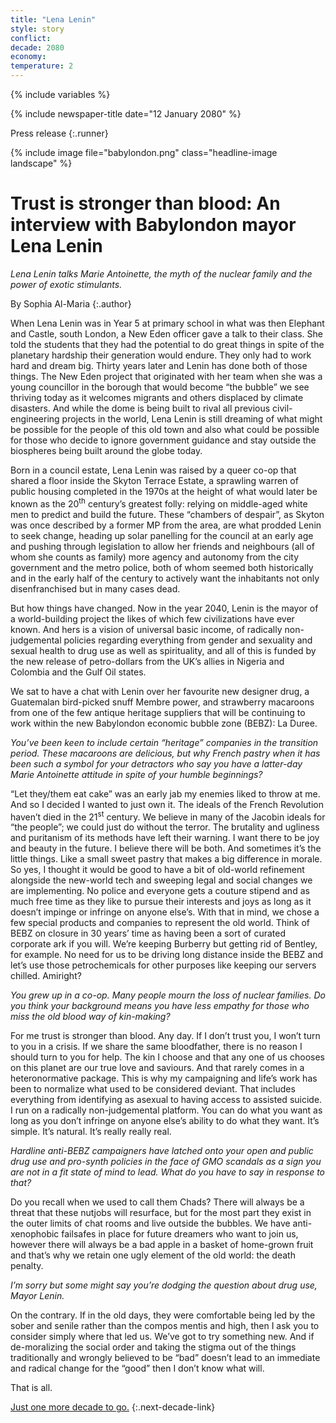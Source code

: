```yaml
---
title: "Lena Lenin"
style: story
conflict: 
decade: 2080
economy: 
temperature: 2
---
```


{% include variables %}

{% include newspaper-title date="12 January 2080" %}

Press release
{:.runner}

{% include image file="babylondon.png" class="headline-image landscape" %}

# Trust is stronger than blood: An interview with Babylondon mayor Lena Lenin

*Lena Lenin talks Marie Antoinette, the myth of the nuclear family and the power of exotic stimulants.*

By Sophia Al-Maria
{:.author}

When Lena Lenin was in Year 5 at primary school in what was then Elephant and Castle, south London, a New Eden officer gave a talk to their class. She told the students that they had the potential to do great things in spite of the planetary hardship their generation would endure. They only had to work hard and dream big. Thirty years later and Lenin has done both of those things. The New Eden project that originated with her team when she was a young councillor in the borough that would become “the bubble” we see thriving today as it welcomes migrants and others displaced by climate disasters. And while the dome is being built to rival all previous civil-engineering projects in the world, Lena Lenin is still dreaming of what might be possible for the people of this old town and also what could be possible for those who decide to ignore government guidance and stay outside the biospheres being built around the globe today.

Born in a council estate, Lena Lenin was raised by a queer co-op that shared a floor inside the Skyton Terrace Estate, a sprawling warren of public housing completed in the 1970s at the height of what would later be known as the 20<sup>th</sup> century’s greatest folly: relying on middle-aged white men to predict and build the future. These “chambers of despair”, as Skyton was once described by a former MP from the area, are what prodded Lenin to seek change, heading up solar panelling for the council at an early age and pushing through legislation to allow her friends and neighbours (all of whom she counts as family) more agency and autonomy from the city government and the metro police, both of whom seemed both historically and in the early half of the century to actively want the inhabitants not only disenfranchised but in many cases dead.

But how things have changed. Now in the year 2040, Lenin is the mayor of a world-building project the likes of which few civilizations have ever known. And hers is a vision of universal basic income, of radically non-judgemental policies regarding everything from gender and sexuality and sexual health to drug use as well as spirituality, and all of this is funded by the new release of petro-dollars from the UK’s allies in Nigeria and Colombia and the Gulf Oil states.

We sat to have a chat with Lenin over her favourite new designer drug, a Guatemalan bird-picked snuff Membre power, and strawberry macaroons from one of the few antique heritage suppliers that will be continuing to work within the new Babylondon economic bubble zone (BEBZ): La Duree.

*You’ve been keen to include certain “heritage” companies in the transition period. These macaroons are delicious, but why French pastry when it has been such a symbol for your detractors who say you have a latter-day Marie Antoinette attitude in spite of your humble beginnings?*

“Let they/them eat cake” was an early jab my enemies liked to throw at me. And so I decided I wanted to just own it. The ideals of the French Revolution haven’t died in the 21<sup>st</sup> century. We believe in many of the Jacobin ideals for “the people”; we could just do without the terror. The brutality and ugliness and puritanism of its methods have left their warning. I want there to be joy and beauty in the future. I believe there will be both. And sometimes it’s the little things. Like a small sweet pastry that makes a big difference in morale. So yes, I thought it would be good to have a bit of old-world refinement alongside the new-world tech and sweeping legal and social changes we are implementing. No police and everyone gets a couture stipend and as much free time as they like to pursue their interests and joys as long as it doesn’t impinge or infringe on anyone else’s. With that in mind, we chose a few special products and companies to represent the old world. Think of BEBZ on closure in 30 years’ time as having been a sort of curated corporate ark if you will. We’re keeping Burberry but getting rid of Bentley, for example. No need for us to be driving long distance inside the BEBZ and let’s use those petrochemicals for other purposes like keeping our servers chilled. Amiright?

*You grew up in a co-op. Many people mourn the loss of nuclear families. Do you think your background means you have less empathy for those who miss the old blood way of kin-making?*

For me trust is stronger than blood. Any day. If I don’t trust you, I won’t turn to you in a crisis. If we share the same bloodfather, there is no reason I should turn to you for help. The kin I choose and that any one of us chooses on this planet are our true love and saviours. And that rarely comes in a heteronormative package. This is why my campaigning and life’s work has been to normalize what used to be considered deviant. That includes everything from identifying as asexual to having access to assisted suicide. I run on a radically non-judgemental platform. You can do what you want as long as you don’t infringe on anyone else’s ability to do what they want. It’s simple. It’s natural. It’s really really real.

*Hardline anti-BEBZ campaigners have latched onto your open and public drug use and pro-synth policies in the face of GMO scandals as a sign you are not in a fit state of mind to lead. What do you have to say in response to that?*

Do you recall when we used to call them Chads? There will always be a threat that these nutjobs will resurface, but for the most part they exist in the outer limits of chat rooms and live outside the bubbles. We have anti-xenophobic failsafes in place for future dreamers who want to join us, however there will always be a bad apple in a basket of home-grown fruit and that’s why we retain one ugly element of the old world: the death penalty.

*I’m sorry but some might say you’re dodging the question about drug use, Mayor Lenin.*

On the contrary. If in the old days, they were comfortable being led by the sober and senile rather than the compos mentis and high, then I ask you to consider simply where that led us. We’ve got to try something new. And if de-moralizing the social order and taking the stigma out of the things traditionally and wrongly believed to be “bad” doesn’t lead to an immediate and radical change for the “good” then I don’t know what will.

That is all.

[Just one more decade to go.](chapter_climate-domes.html)
{:.next-decade-link}
